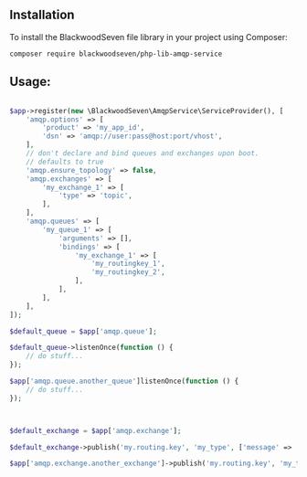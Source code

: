 ## Installation

To install the BlackwoodSeven file library in your project using Composer:

```composer require blackwoodseven/php-lib-amqp-service```

## Usage:

```php

$app->register(new \BlackwoodSeven\AmqpService\ServiceProvider(), [
    'amqp.options' => [
        'product' => 'my_app_id',
        'dsn' => 'amqp://user:pass@host:port/vhost',
    ],
    // don't declare and bind queues and exchanges upon boot.
    // defaults to true
    'amqp.ensure_topology' => false,
    'amqp.exchanges' => [
        'my_exchange_1' => [
            'type' => 'topic',
        ],
    ],
    'amqp.queues' => [
        'my_queue_1' => [
            'arguments' => [],
            'bindings' => [
                'my_exchange_1' => [
                    'my_routingkey_1',
                    'my_routingkey_2',
                ],
            ],
        ],
    ],
]);

$default_queue = $app['amqp.queue'];

$default_queue->listenOnce(function () {
    // do stuff...
});

$app['amqp.queue.another_queue']listenOnce(function () {
    // do stuff...
});



$default_exchange = $app['amqp.exchange'];

$default_exchange->publish('my.routing.key', 'my_type', ['message' => 'hello world']);

$app['amqp.exchange.another_exchange']->publish('my.routing.key', 'my_type', ['message' => 'hello world']);

```
